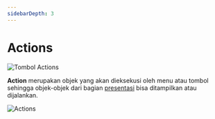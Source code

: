 ```yaml
---
sidebarDepth: 3
---
```


# Actions

![Tombol Actions](/images/btn-act.png)

**Action** merupakan objek yang akan dieksekusi oleh menu atau tombol sehingga objek-objek dari bagian [presentasi](../metadata/presentations.md) bisa ditampilkan atau dijalankan.

![Actions](/images/app-actions.png)
